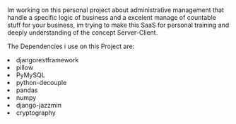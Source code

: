 <br>Im working on this personal project about administrative management that handle a specific logic of business and a excelent manage of countable stuff for your business, im trying to make this SaaS for personal training and deeply understanding of the concept Server-Client.</br>



The Dependencies i use on this Project are:

<li>djangorestframework</li>
<li>pillow</li>
<li>PyMySQL</li>
<li>python-decouple</li>
<li>pandas</li>
<li>numpy</li>
<li>django-jazzmin</li>
<li>cryptography</li>



